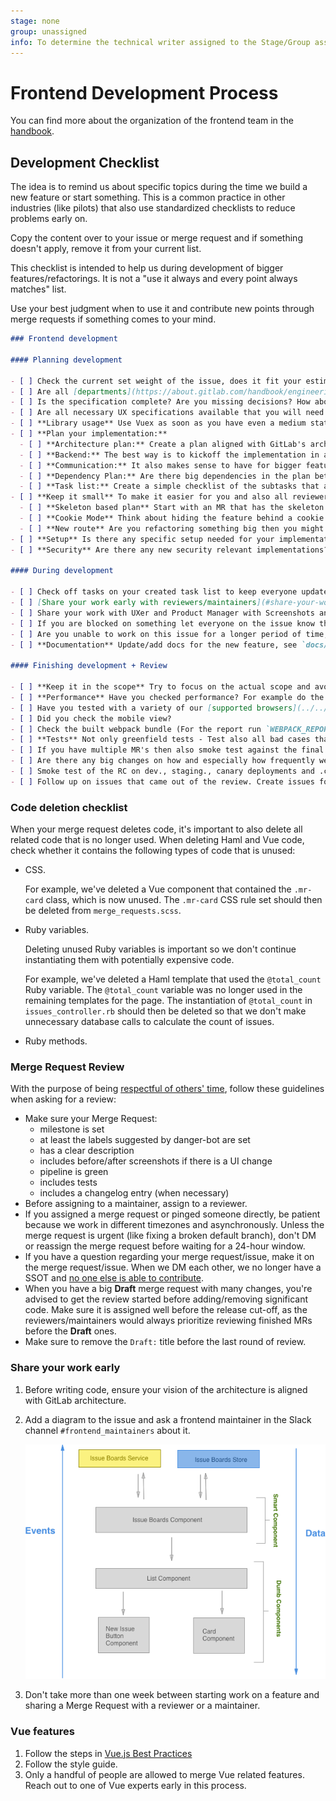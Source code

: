 ```yaml
---
stage: none
group: unassigned
info: To determine the technical writer assigned to the Stage/Group associated with this page, see https://about.gitlab.com/handbook/engineering/ux/technical-writing/#assignments
---
```


# Frontend Development Process

You can find more about the organization of the frontend team in the [handbook](https://about.gitlab.com/handbook/engineering/frontend/).

## Development Checklist

The idea is to remind us about specific topics during the time we build a new feature or start something. This is a common practice in other industries (like pilots) that also use standardized checklists to reduce problems early on.

Copy the content over to your issue or merge request and if something doesn't apply, remove it from your current list.

This checklist is intended to help us during development of bigger features/refactorings. It is not a "use it always and every point always matches" list.

Use your best judgment when to use it and contribute new points through merge requests if something comes to your mind.

```markdown
### Frontend development

#### Planning development

- [ ] Check the current set weight of the issue, does it fit your estimate?
- [ ] Are all [departments](https://about.gitlab.com/handbook/engineering/#engineering-teams) that are needed from your perspective already involved in the issue? (For example is UX missing?)
- [ ] Is the specification complete? Are you missing decisions? How about error handling/defaults/edge cases? Take your time to understand the needed implementation and go through its flow.
- [ ] Are all necessary UX specifications available that you will need in order to implement? Are there new UX components/patterns in the designs? Then contact the UI component team early on. How should error messages or validation be handled?
- [ ] **Library usage** Use Vuex as soon as you have even a medium state to manage, use Vue router if you need to have different views internally and want to link from the outside. Check what libraries we already have for which occasions.
- [ ] **Plan your implementation:**
  - [ ] **Architecture plan:** Create a plan aligned with GitLab's architecture, how you are going to do the implementation, for example Vue application setup and its components (through [onion skinning](https://gitlab.com/gitlab-org/gitlab-foss/-/issues/35873#note_39994091)), Store structure and data flow, which existing Vue components can you reuse. It's a good idea to go through your plan with another engineer to refine it.
  - [ ] **Backend:** The best way is to kickoff the implementation in a call and discuss with the assigned Backend engineer what you will need from the backend and also when. Can you reuse existing API's? How is the performance with the planned architecture? Maybe create together a JSON mock object to already start with development.
  - [ ] **Communication:** It also makes sense to have for bigger features an own slack channel (normally called #f_{feature_name}) and even weekly demo calls with all people involved.
  - [ ] **Dependency Plan:** Are there big dependencies in the plan between you and others, then maybe create an execution diagram to show what is blocking which part and the order of the different parts.
  - [ ] **Task list:** Create a simple checklist of the subtasks that are needed for the implementation, also consider creating even sub issues. (for example show a comment, delete a comment, update a comment, etc.). This helps you and also everyone else following the implementation
- [ ] **Keep it small** To make it easier for you and also all reviewers try to keep merge requests small and merge into a feature branch if needed. To accomplish that you need to plan that from the start. Different methods are:
  - [ ] **Skeleton based plan** Start with an MR that has the skeleton of the components with placeholder content. In following MRs you can fill the components with interactivity. This also makes it easier to spread out development on multiple people.
  - [ ] **Cookie Mode** Think about hiding the feature behind a cookie flag if the implementation is on top of existing features
  - [ ] **New route** Are you refactoring something big then you might consider adding a new route where you implement the new feature and when finished delete the current route and rename the new one. (for example 'merge_request' and 'new_merge_request')
- [ ] **Setup** Is there any specific setup needed for your implementation (for example a kubernetes cluster)? Then let everyone know if it is not already mentioned where they can find documentation (if it doesn't exist - create it)
- [ ] **Security** Are there any new security relevant implementations? Then contact the security team for an app security review. If you are not sure ask our [domain expert](https://about.gitlab.com/handbook/engineering/frontend/#frontend-domain-experts)

#### During development

- [ ] Check off tasks on your created task list to keep everyone updated on the progress
- [ ] [Share your work early with reviewers/maintainers](#share-your-work-early)
- [ ] Share your work with UXer and Product Manager with Screenshots and/or [GIF's](https://about.gitlab.com/handbook/product/making-gifs/). They are easy to create for you and keep them up to date.
- [ ] If you are blocked on something let everyone on the issue know through a comment.
- [ ] Are you unable to work on this issue for a longer period of time, also let everyone know.
- [ ] **Documentation** Update/add docs for the new feature, see `docs/`. Ping one of the documentation experts/reviewers

#### Finishing development + Review

- [ ] **Keep it in the scope** Try to focus on the actual scope and avoid a scope creep during review and keep new things to new issues.
- [ ] **Performance** Have you checked performance? For example do the same thing with 500 comments instead of 1. Document the tests and possible findings in the MR so a reviewer can directly see it.
- [ ] Have you tested with a variety of our [supported browsers](../../install/requirements.md#supported-web-browsers)? You can use [browserstack](https://www.browserstack.com/) to be able to access a wide variety of browsers and operating systems.
- [ ] Did you check the mobile view?
- [ ] Check the built webpack bundle (For the report run `WEBPACK_REPORT=true gdk start`, then open `webpack-report/index.html`) if we have unnecessary bloat due to wrong references, including libraries multiple times, etc.. If you need help contact the webpack [domain expert](https://about.gitlab.com/handbook/engineering/frontend/#frontend-domain-experts)
- [ ] **Tests** Not only greenfield tests - Test also all bad cases that come to your mind.
- [ ] If you have multiple MR's then also smoke test against the final merge.
- [ ] Are there any big changes on how and especially how frequently we use the API then let production know about it
- [ ] Smoke test of the RC on dev., staging., canary deployments and .com
- [ ] Follow up on issues that came out of the review. Create issues for discovered edge cases that should be covered in future iterations.
```

### Code deletion checklist

When your merge request deletes code, it's important to also delete all
related code that is no longer used.
When deleting Haml and Vue code, check whether it contains the following types of
code that is unused:

- CSS.

  For example, we've deleted a Vue component that contained the `.mr-card` class, which is now unused.
  The `.mr-card` CSS rule set should then be deleted from `merge_requests.scss`.

- Ruby variables.

  Deleting unused Ruby variables is important so we don't continue instantiating them with
  potentially expensive code.

  For example, we've deleted a Haml template that used the `@total_count` Ruby variable.
  The `@total_count` variable was no longer used in the remaining templates for the page.
  The instantiation of `@total_count` in `issues_controller.rb` should then be deleted so that we
  don't make unnecessary database calls to calculate the count of issues.

- Ruby methods.

### Merge Request Review

With the purpose of being [respectful of others' time](https://about.gitlab.com/handbook/values/#be-respectful-of-others-time), follow these guidelines when asking for a review:

- Make sure your Merge Request:
  - milestone is set
  - at least the labels suggested by danger-bot are set
  - has a clear description
  - includes before/after screenshots if there is a UI change
  - pipeline is green
  - includes tests
  - includes a changelog entry (when necessary)
- Before assigning to a maintainer, assign to a reviewer.
- If you assigned a merge request or pinged someone directly, be patient because we work in different timezones and asynchronously. Unless the merge request is urgent (like fixing a broken default branch), don't DM or reassign the merge request before waiting for a 24-hour window.
- If you have a question regarding your merge request/issue, make it on the merge request/issue. When we DM each other, we no longer have a SSOT and [no one else is able to contribute](https://about.gitlab.com/handbook/values/#public-by-default).
- When you have a big **Draft** merge request with many changes, you're advised to get the review started before adding/removing significant code. Make sure it is assigned well before the release cut-off, as the reviewers/maintainers would always prioritize reviewing finished MRs before the **Draft** ones.
- Make sure to remove the `Draft:` title before the last round of review.

### Share your work early

1. Before writing code, ensure your vision of the architecture is aligned with
   GitLab architecture.
1. Add a diagram to the issue and ask a frontend maintainer in the Slack channel `#frontend_maintainers` about it.

   ![Diagram of issue boards architecture](img/boards_diagram.png)

1. Don't take more than one week between starting work on a feature and
   sharing a Merge Request with a reviewer or a maintainer.

### Vue features

1. Follow the steps in [Vue.js Best Practices](vue.md)
1. Follow the style guide.
1. Only a handful of people are allowed to merge Vue related features.
   Reach out to one of Vue experts early in this process.
